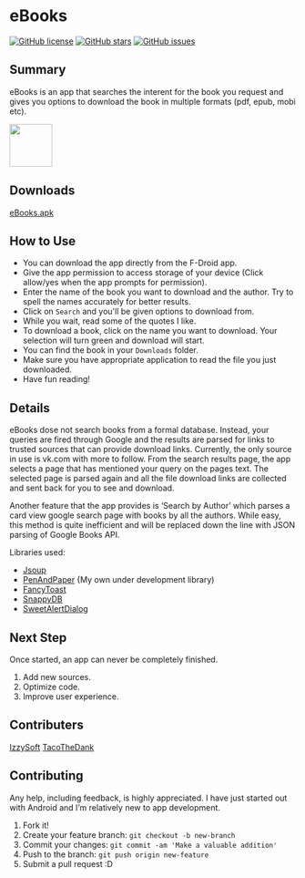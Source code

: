 # eBooks

[![GitHub license](https://img.shields.io/github/license/NachiketaVadera/EBookDownloader.svg?style=for-the-badge)](https://github.com/NachiketaVadera/EBookDownloader/blob/master/LICENSE) 
[![GitHub stars](https://img.shields.io/github/stars/NachiketaVadera/Ebookdownloader.svg?style=for-the-badge)](https://github.com/NachiketaVadera/Ebookdownloader/stargazers)
[![GitHub issues](https://img.shields.io/github/issues/NachiketaVadera/Ebookdownloader.svg?color=brightgreen&style=for-the-badge)](https://github.com/NachiketaVadera/Ebookdownloader/issues)

## Summary

eBooks is an app that searches the interent for the book you request and gives you options to download the book in multiple formats (pdf, epub, mobi etc).

<a href="https://f-droid.org/packages/android.nachiketa.ebookdownloader/"><img src="https://fdroid.gitlab.io/artwork/badge/get-it-on.png" height="75"></a>

## Downloads

[eBooks.apk](https://github.com/NachiketaVadera/EBookDownloader/releases/download/v0.5/eBooks-v0.5.apk)

## How to Use

* You can download the app directly from the F-Droid app.
* Give the app permission to access storage of your device (Click allow/yes when the app prompts for permission).
* Enter the name of the book you want to download and the author. Try to spell the names accurately for better results.
* Click on `Search` and you'll be given options to download from.
* While you wait, read some of the quotes I like.
* To download a book, click on the name you want to download. Your selection will turn green and download will start.
* You can find the book in your `Downloads` folder.
* Make sure you have appropriate application to read the file you just downloaded.
* Have fun reading!

## Details

eBooks dose not search books from a formal database. Instead, your queries are fired through Google and the results are parsed for links to trusted sources that can provide download links. Currently, the only source in use is vk.com with more to follow. From the search results page, the app selects a page that has mentioned your query on the pages text. The selected page is parsed again and all the file download links are collected and sent back for you to see and download. 

Another feature that the app provides is ‘Search by Author’ which parses a card view google search page with books by all the authors. While easy, this method is quite inefficient and will be replaced down the line with JSON parsing of Google Books API.

Libraries used: 
* [Jsoup](https://jsoup.org/)
* [PenAndPaper](https://github.com/NachiketaVadera/PenAndPaper) {My own under development library)
* [FancyToast](https://github.com/Shashank02051997/FancyToast-Android/)
* [SnappyDB](https://github.com/nhachicha/SnappyDB/)
* [SweetAlertDialog](https://mvnrepository.com/artifact/com.github.f0ris.sweetalert/library)

## Next Step

Once started, an app can never be completely finished. 

1. Add new sources.
2. Optimize code.
3. Improve user experience.

## Contributers

[IzzySoft](https://github.com/IzzySoft)
[TacoTheDank](https://github.com/TacoTheDank)

## Contributing

Any help, including feedback, is highly appreciated. I have just started out with Android and I’m relatively new to app development.

1. Fork it!
2. Create your feature branch: `git checkout -b new-branch`
3. Commit your changes: `git commit -am 'Make a valuable addition'`
4. Push to the branch: `git push origin new-feature`
5. Submit a pull request :D
